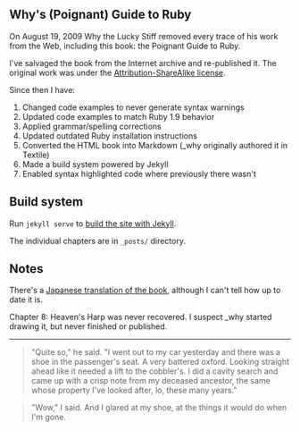 ## Why's (Poignant) Guide to Ruby

On August 19, 2009 Why the Lucky Stiff removed every trace of his work from the
Web, including this book: the Poignant Guide to Ruby.

I've salvaged the book from the Internet archive and re-published it. The
original work was under the [Attribution-ShareAlike license][cc].

Since then I have:

1. Changed code examples to never generate syntax warnings
2. Updated code examples to match Ruby 1.9 behavior
3. Applied grammar/spelling corrections
4. Updated outdated Ruby installation instructions
5. Converted the HTML book into Markdown (\_why originally authored it in Textile)
6. Made a build system powered by Jekyll
7. Enabled syntax highlighted code where previously there wasn't

## Build system

Run `jekyll serve` to [build the site with Jekyll][jk].

The individual chapters are in `_posts/` directory.

## Notes

There's a [Japanese translation of the book][jp], although I can't tell how up
to date it is.

Chapter 8: Heaven's Harp was never recovered. I suspect \_why started drawing it,
but never finished or published.

* * *

> "Quite so," he said.  "I went out to my car yesterday and there was a shoe in the passenger's
seat.  A very battered oxford.  Looking straight ahead like it needed a lift to the cobbler's.
I did a cavity search and came up with a crisp note from my deceased ancestor, the same 
whose property I've looked after, lo, these many years."

> "Wow," I said.  And I glared at my shoe, at the things it would do when I'm gone.


  [cc]: http://creativecommons.org/licenses/by-sa/2.5/
  [jp]: http://www.aoky.net/articles/why_poignant_guide_to_ruby/
  [jk]: https://help.github.com/articles/using-jekyll-with-pages
